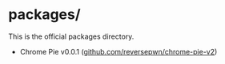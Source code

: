 # packages/
This is the official packages directory.
- Chrome Pie v0.0.1 ([github.com/reversepwn/chrome-pie-v2](https://github.com/reversepwn/chrome-pie-v2))